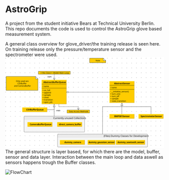 # AstroGrip
A project from the student initiative Bears at Technical University Berlin. This repo documents the code is used to control the AstroGrip glove based measurement system.

A general class overview for glove_driver/the training release is seen here. On training release only the pressure/temperature sensor and the spectrometer were used.
![ClassDiagram](https://github.com/THB-account/AstroGrip/blob/main/doc/ClassDiagram.svg)
The general structure is layer based, for which there are the model, buffer, sensor and data layer. Interaction between the main loop and data aswell as sensors happens trough the Buffer classes.

![FlowChart]([https://github.com/THB-account/AstroGrip/blob/main/doc/FlussDiagramm.svg])

